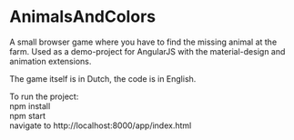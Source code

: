 # AnimalsAndColors
A small browser game where you have to find the missing animal at the farm.
Used as a demo-project for AngularJS with the material-design and animation extensions.

The game itself is in Dutch, the code is in English.

To run the project:  
npm install  
npm start  
navigate to http://localhost:8000/app/index.html  
